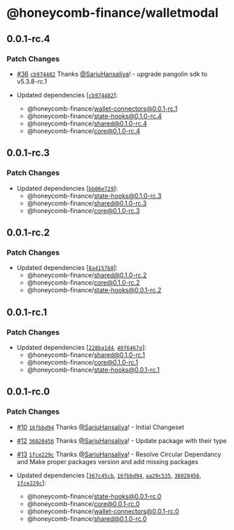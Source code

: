 # @honeycomb-finance/walletmodal

## 0.0.1-rc.4

### Patch Changes

- [#36](https://github.com/Honeycomb-finance/components/pull/36) [`cb974482`](https://github.com/Honeycomb-finance/components/commit/cb97448229bac26f09d4cd08ac4c1a2313e2027a) Thanks [@SarjuHansaliya](https://github.com/SarjuHansaliya)! - upgrade pangolin sdk to v5.3.8-rc.1

- Updated dependencies [[`cb974482`](https://github.com/Honeycomb-finance/components/commit/cb97448229bac26f09d4cd08ac4c1a2313e2027a)]:
  - @honeycomb-finance/wallet-connectors@0.0.1-rc.1
  - @honeycomb-finance/state-hooks@0.1.0-rc.4
  - @honeycomb-finance/shared@0.1.0-rc.4
  - @honeycomb-finance/core@0.1.0-rc.4

## 0.0.1-rc.3

### Patch Changes

- Updated dependencies [[`bb06e729`](https://github.com/Honeycomb-finance/components/commit/bb06e7292e9db77284e0dfdd145cde887834d860)]:
  - @honeycomb-finance/state-hooks@0.1.0-rc.3
  - @honeycomb-finance/shared@0.1.0-rc.3
  - @honeycomb-finance/core@0.1.0-rc.3

## 0.0.1-rc.2

### Patch Changes

- Updated dependencies [[`8a4157b8`](https://github.com/Honeycomb-finance/components/commit/8a4157b8e0ed22e8e74d90e0a9477c0f8ce5290e)]:
  - @honeycomb-finance/shared@0.1.0-rc.2
  - @honeycomb-finance/core@0.1.0-rc.2
  - @honeycomb-finance/state-hooks@0.0.1-rc.2

## 0.0.1-rc.1

### Patch Changes

- Updated dependencies [[`228ba1d4`](https://github.com/Honeycomb-finance/components/commit/228ba1d48da63f6c49c168987462f0f6374a44ed), [`40f6467e`](https://github.com/Honeycomb-finance/components/commit/40f6467ed70cb315c9380895d68fdfba535c48f5)]:
  - @honeycomb-finance/shared@0.1.0-rc.1
  - @honeycomb-finance/core@0.1.0-rc.1
  - @honeycomb-finance/state-hooks@0.0.1-rc.1

## 0.0.1-rc.0

### Patch Changes

- [#10](https://github.com/Honeycomb-finance/components/pull/10) [`16fbbd94`](https://github.com/Honeycomb-finance/components/commit/16fbbd9400ae33fda952054f2dd4ce9c78f2a43e) Thanks [@SarjuHansaliya](https://github.com/SarjuHansaliya)! - Initial Changeset

- [#12](https://github.com/Honeycomb-finance/components/pull/12) [`36020456`](https://github.com/Honeycomb-finance/components/commit/360204560cfa6704823cfea8bd85c606eb07279d) Thanks [@SarjuHansaliya](https://github.com/SarjuHansaliya)! - Update package with their type

- [#13](https://github.com/Honeycomb-finance/components/pull/13) [`1fce229c`](https://github.com/Honeycomb-finance/components/commit/1fce229c0b79f780d1c75a452e191f2543db930f) Thanks [@SarjuHansaliya](https://github.com/SarjuHansaliya)! - Resolve Circular Dependancy and Make proper packages version and add missing packages

- Updated dependencies [[`367c45cb`](https://github.com/Honeycomb-finance/components/commit/367c45cb3e978d5f6d135bd824febf38af17284f), [`16fbbd94`](https://github.com/Honeycomb-finance/components/commit/16fbbd9400ae33fda952054f2dd4ce9c78f2a43e), [`aa29c535`](https://github.com/Honeycomb-finance/components/commit/aa29c53596c92853ec70f0d74d7b4c059edd0fbb), [`36020456`](https://github.com/Honeycomb-finance/components/commit/360204560cfa6704823cfea8bd85c606eb07279d), [`1fce229c`](https://github.com/Honeycomb-finance/components/commit/1fce229c0b79f780d1c75a452e191f2543db930f)]:
  - @honeycomb-finance/state-hooks@0.0.1-rc.0
  - @honeycomb-finance/core@0.0.1-rc.0
  - @honeycomb-finance/wallet-connectors@0.0.1-rc.0
  - @honeycomb-finance/shared@0.1.0-rc.0

